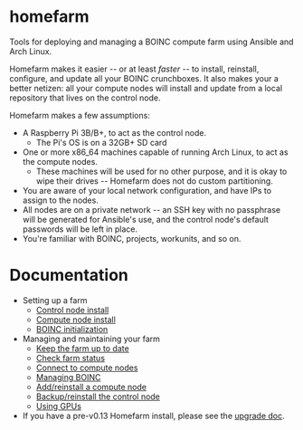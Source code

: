 # homefarm
Tools for deploying and managing a BOINC compute farm using Ansible
and Arch Linux.

Homefarm makes it easier -- or at least _faster_ -- to install,
reinstall, configure, and update all your BOINC crunchboxes. It also
makes your a better netizen: all your compute nodes will install and
update from a local repository that lives on the control node.

Homefarm makes a few assumptions:

* A Raspberry Pi 3B/B+, to act as the control node.
  * The Pi's OS is on a 32GB+ SD card
* One or more x86_64 machines capable of running Arch Linux, to act as
  the compute nodes.
  * These machines will be used for no other purpose, and it is okay
    to wipe their drives -- Homefarm does not do custom partitioning.
* You are aware of your local network configuration, and have IPs to
  assign to the nodes.
* All nodes are on a private network -- an SSH key with no passphrase
  will be generated for Ansible's use, and the control node's default
  passwords will be left in place.
* You're familiar with BOINC, projects, workunits, and so on.

# Documentation

* Setting up a farm
    * [Control node install](https://github.com/firepear/homefarm/blob/master/docs/control_install.md)
    * [Compute node install](https://github.com/firepear/homefarm/blob/master/docs/compute_install.md)
    * [BOINC initialization](https://github.com/firepear/homefarm/blob/master/docs/boinc_setup.md)
* Managing and maintaining your farm
    * [Keep the farm up to date](https://github.com/firepear/homefarm/blob/master/docs/update.md)
    * [Check farm status](https://github.com/firepear/homefarm/blob/master/docs/status.md)
    * [Connect to compute nodes](https://github.com/firepear/homefarm/blob/master/docs/ssh.md)
    * [Managing BOINC](https://github.com/firepear/homefarm/blob/master/docs/boinc.md)
    * [Add/reinstall a compute node](https://github.com/firepear/homefarm/blob/master/docs/newnode.md)
    * [Backup/reinstall the control node](https://github.com/firepear/homefarm/blob/master/docs/backup.md)
    * [Using GPUs](https://github.com/firepear/homefarm/blob/master/docs/gpgpu.md)
* If you have a pre-v0.13 Homefarm install, please see the [upgrade
doc](https://github.com/firepear/homefarm/blob/master/docs/upgrade-to-0.13.0.md).

